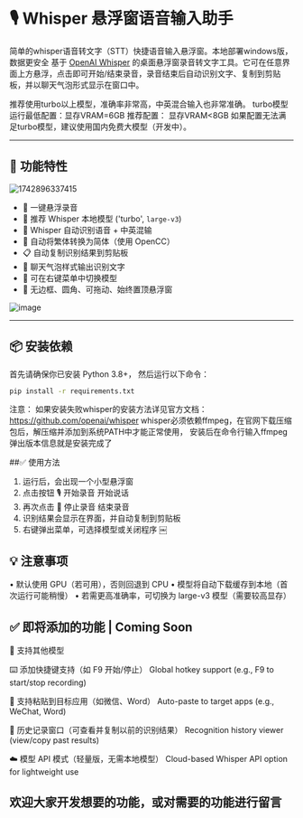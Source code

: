 # 🎙️ Whisper 悬浮窗语音输入助手
简单的whisper语音转文字（STT）快捷语音输入悬浮窗。本地部署windows版，数据更安全
基于 [OpenAI Whisper](https://github.com/openai/whisper) 的桌面悬浮窗录音转文字工具。它可在任意界面上方悬浮，点击即可开始/结束录音，录音结束后自动识别文字、复制到剪贴板，并以聊天气泡形式显示在窗口中。

推荐使用turbo以上模型，准确率非常高，中英混合输入也非常准确。
turbo模型运行最低配置：显存VRAM=6GB
推荐配置： 显存VRAM<8GB
如果配置无法满足turbo模型，建议使用国内免费大模型（开发中）。

---

## 🚀 功能特性

![1742896337415](https://github.com/user-attachments/assets/805b7edc-8c0d-417d-a9e7-c3dfee018605)

- 🎤 一键悬浮录音
- 🤖 推荐 Whisper 本地模型 ('turbo', `large-v3`)
- 🧠 Whisper 自动识别语音 + 中英混输
- 🔁 自动将繁体转换为简体（使用 OpenCC）
- 📋 自动复制识别结果到剪贴板
- 💬 聊天气泡样式输出识别文字
- 🧩 可在右键菜单中切换模型
- 🌈 无边框、圆角、可拖动、始终置顶悬浮窗

![image](https://github.com/user-attachments/assets/274580f7-42c2-4e82-8be5-b1167c2c1792)

---

## 📦 安装依赖

首先请确保你已安装 Python 3.8+，
然后运行以下命令：

```bash
pip install -r requirements.txt
```
注意：
如果安装失败whisper的安装方法详见官方文档：https://github.com/openai/whisper
whisper必须依赖ffmpeg，在官网下载压缩包后，解压缩并添加到系统PATH中才能正常使用，
安装后在命令行输入ffmpeg弹出版本信息就是安装完成了

##✅ 使用方法

1. 运行后，会出现一个小型悬浮窗
2. 点击按钮 🎙️ 开始录音 开始说话
3. 再次点击 🛑 停止录音 结束录音
4. 识别结果会显示在界面，并自动复制到剪贴板
5. 右键弹出菜单，可选择模型或关闭程序
￼
## 💡 注意事项
• 默认使用 GPU（若可用），否则回退到 CPU
• 模型将自动下载缓存到本地（首次运行可能稍慢）
• 若需更高准确率，可切换为 large-v3 模型（需要较高显存）

## ✅ 即将添加的功能 | Coming Soon
🧠 支持其他模型

⌨️ 添加快捷键支持（如 F9 开始/停止）
Global hotkey support (e.g., F9 to start/stop recording)

📌 支持粘贴到目标应用（如微信、Word）
Auto-paste to target apps (e.g., WeChat, Word)

📜 历史记录窗口（可查看并复制以前的识别结果）
Recognition history viewer (view/copy past results)

☁️ 模型 API 模式（轻量版，无需本地模型）
Cloud-based Whisper API option for lightweight use


## 欢迎大家开发想要的功能，或对需要的功能进行留言

